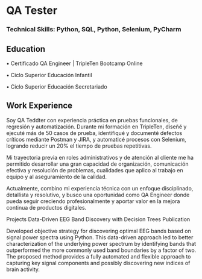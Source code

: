 # QA Tester

### Technical Skills: Python, SQL, Python, Selenium, PyCharm

## Education
• Certificado QA Engineer | TripleTen Bootcamp Online	

•	Ciclo Superior Educación Infantil

•	Ciclo Superior Educación Secretariado

## Work Experience
Soy QA Teddter con experiencia práctica en pruebas funcionales, de regresión y automatización. Durante mi formación en TripleTen, diseñé y ejecuté más de 50 casos de prueba, identifiqué y documenté defectos críticos mediante Postman y JIRA, y automaticé procesos con Selenium, logrando reducir un 20% el tiempo de pruebas repetitivas.

Mi trayectoria previa en roles administrativos y de atención al cliente me ha permitido desarrollar una gran capacidad de organización, comunicación efectiva y resolución de problemas, cualidades que aplico al trabajo en equipo y al aseguramiento de la calidad.

Actualmente, combino mi experiencia técnica con un enfoque disciplinado, detallista y resolutivo, y busco una oportunidad como QA Engineer donde pueda seguir creciendo profesionalmente y aportar valor en la mejora continua de productos digitales.

Projects
Data-Driven EEG Band Discovery with Decision Trees
Publication

Developed objective strategy for discovering optimal EEG bands based on signal power spectra using Python. This data-driven approach led to better characterization of the underlying power spectrum by identifying bands that outperformed the more commonly used band boundaries by a factor of two. The proposed method provides a fully automated and flexible approach to capturing key signal components and possibly discovering new indices of brain activity.

